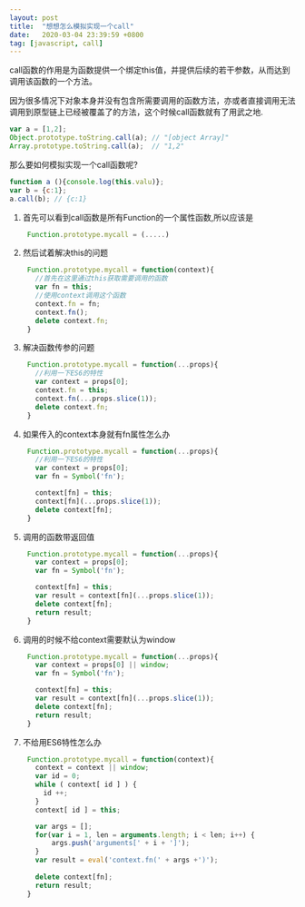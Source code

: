 ```yaml
---
layout: post
title:  "想想怎么模拟实现一个call"
date:   2020-03-04 23:39:59 +0800
tag: [javascript, call]
---
```


call函数的作用是为函数提供一个绑定this值，并提供后续的若干参数，从而达到调用该函数的一个方法。

因为很多情况下对象本身并没有包含所需要调用的函数方法，亦或者直接调用无法调用到原型链上已经被覆盖了的方法，这个时候call函数就有了用武之地.
```javascript
var a = [1,2];
Object.prototype.toString.call(a); // "[object Array]"
Array.prototype.toString.call(a);  // "1,2"
```

那么要如何模拟实现一个call函数呢?

```javascript
function a (){console.log(this.valu)};
var b = {c:1};
a.call(b); // {c:1}
```

1. 首先可以看到call函数是所有Function的一个属性函数,所以应该是
   ```javascript
    Function.prototype.mycall = (.....)
   ```
2. 然后试着解决this的问题
   ```javascript
    Function.prototype.mycall = function(context){
      //首先在这里通过this获取需要调用的函数
      var fn = this;
      //使用context调用这个函数
      context.fn = fn;
      context.fn();
      delete context.fn;
    }
   ```
3. 解决函数传参的问题
   ```javascript
    Function.prototype.mycall = function(...props){
      //利用一下ES6的特性
      var context = props[0];
      context.fn = this;
      context.fn(...props.slice(1));
      delete context.fn;
    }
   ```
4. 如果传入的context本身就有fn属性怎么办
   ```javascript
    Function.prototype.mycall = function(...props){
      //利用一下ES6的特性
      var context = props[0];
      var fn = Symbol('fn');

      context[fn] = this;
      context[fn](...props.slice(1));
      delete context[fn];
    }
   ```
5. 调用的函数带返回值
   ```javascript
    Function.prototype.mycall = function(...props){
      var context = props[0];
      var fn = Symbol('fn');

      context[fn] = this;
      var result = context[fn](...props.slice(1));
      delete context[fn];
      return result;
    }
   ```
6. 调用的时候不给context需要默认为window
   ```javascript
    Function.prototype.mycall = function(...props){
      var context = props[0] || window;
      var fn = Symbol('fn');

      context[fn] = this;
      var result = context[fn](...props.slice(1));
      delete context[fn];
      return result;
    }
   ```
7. 不给用ES6特性怎么办
   ```javascript
    Function.prototype.mycall = function(context){
      context = context || window;
      var id = 0;
      while ( context[ id ] ) {
        id ++;
      }
      context[ id ] = this;

      var args = [];
      for(var i = 1, len = arguments.length; i < len; i++) {
          args.push('arguments[' + i + ']');
      }
      var result = eval('context.fn(' + args +')');
      
      delete context[fn];
      return result;
    }
   ```